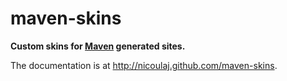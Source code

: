 maven-skins
===========

**Custom skins for [Maven](http://maven.apache.org) generated sites.**

The documentation is at http://nicoulaj.github.com/maven-skins.
